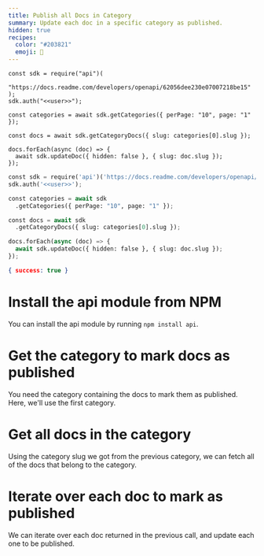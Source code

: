 ```yaml
---
title: Publish all Docs in Category
summary: Update each doc in a specific category as published.
hidden: true
recipes:
  color: "#203821"
  emoji: 👾
---
```


```node
const sdk = require("api")(
  "https://docs.readme.com/developers/openapi/62056dee230e07007218be15"
);
sdk.auth("<<user>>");

const categories = await sdk.getCategories({ perPage: "10", page: "1" });

const docs = await sdk.getCategoryDocs({ slug: categories[0].slug });

docs.forEach(async (doc) => {
  await sdk.updateDoc({ hidden: false }, { slug: doc.slug });
});
```

```python
const sdk = require('api')('https://docs.readme.com/developers/openapi/62056dee230e07007218be15');
sdk.auth('<<user>>');

const categories = await sdk
  .getCategories({ perPage: "10", page: "1" });

const docs = await sdk
  .getCategoryDocs({ slug: categories[0].slug });

docs.forEach(async (doc) => {
  await sdk.updateDoc({ hidden: false }, { slug: doc.slug });
});
```

```json Response
{ success: true }
```

# Install the api module from NPM

<!-- node@L0-L4,L6 -->
<!-- python@L2-L3,L9 -->

You can install the api module by running `npm install api`.

# Get the category to mark docs as published

You need the category containing the docs to mark them as published. Here, we'll use the first category.

<!-- node@L5-L10 -->
<!-- python@L5-L12 -->

# Get all docs in the category

<!-- node@L0-L4,L6 -->
<!-- python@L2-L3,L9 -->

Using the category slug we got from the previous category, we can fetch all of the docs that belong to the category.

# Iterate over each doc to mark as published

<!-- node@L0-L4,L6 -->
<!-- python@L2-L3,L9 -->

We can iterate over each doc returned in the previous call, and update each one to be published.
